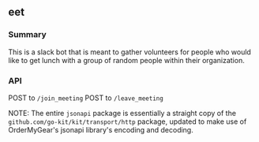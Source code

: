 ## eet

### Summary 
This is a slack bot that is meant to gather volunteers for people who would like to get lunch with a group of random people within their organization.

### API
POST to `/join_meeting`
POST to `/leave_meeting`

NOTE: The entire `jsonapi` package is essentially a straight copy of the `github.com/go-kit/kit/transport/http` package, updated to make use of OrderMyGear's jsonapi library's encoding and decoding.
